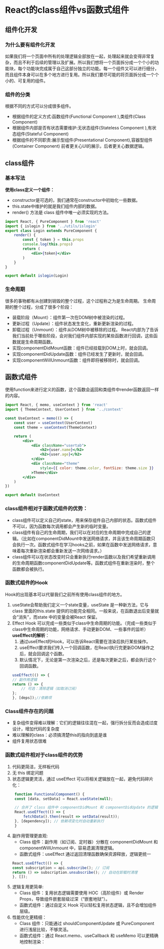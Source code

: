 # React的class组件vs函数式组件
## 组件化开发
### 为什么要有组件化开发
如果我们将一个页面中所有的处理逻辑全部放在一起，处理起来就会变得非常复杂，而且不利于后续的管理以及扩展。所以我们想将一个页面拆分成一个个小的功能块，每个功能块完成属于自己这部分独立的功能。每一个组件又可以进行细分，而且组件本身可以在多个地方进行复用。所以我们要尽可能的将页面拆分成一个个小的、可复用的组件。
### 组件的分类
根据不同的方式可以分成很多组件。
- 根据组件的定义方式:函数组件(Functional Component ),类组件(Class Component)
- 根据组件内部是否有状态需要维护:无状态组件(Stateless Component ),有状态组件(Stateful Component)
- 根据组件的不同职责:展示型组件(Presentational Component),容器型组件(Container Component)
前者更关心UI的展示，后者更关心数据逻辑。
## class组件
### 基本写法
**使用class定义一个组件：**
- constructor是可选的，我们通常在constructor中初始化一些数据。
- this.state中维护的就是我们组件内部的数据。
- render() 方法是 class 组件中唯一必须实现的方法。
```jsx
import React, { PureComponent } from 'react'
import { islogin } from '../utils/islogin'
export class Login extends PureComponent {
    render() {
        const { token } = this.props
        console.log(this.props)
        return (
            <div>{token}</div>
        )
    }
}

export default islogin(Login)
```
### 生命周期
很多的事物都有从创建到销毁的整个过程，这个过程称之为是生命周期。
生命周期的整个过程，分成了很多个阶段：
- 装载阶段（Mount）：组件第一次在DOM树中被渲染的过程。
- 更新过程（Update）：组件状态发生变化，重新更新渲染的过程。
- 卸载过程（Unmount）：组件从DOM树中被移除的过程。
React内部为了告诉我们当前处于哪些阶段，会对我们组件内部实现的某些函数进行回调，这些函数就是生命周期函数。
- 实现componentDidMount函数：组件已经挂载到DOM上时，就会回调。
- 实现componentDidUpdate函数：组件已经发生了更新时，就会回调。
- 实现componentWillUnmount函数：组件即将被移除时，就会回调。
## 函数式组件
使用function来进行定义的函数，这个函数会返回和类组件中render函数返回一样的内容。
```jsx
import React, { memo, useContext } from 'react'
import { ThemeContext, UserContext } from '../context'

const UseContext = memo(() => {
    const user = useContext(UserContext)
    const theme = useContext(ThemeContext)

    return (
        <div>
            <div className="usertab">
                <h2>{user.name}</h2>
                <h2>{user.age}</h2>
            </div>
            <div className="theme"
                style={{ color: theme.color, fontSize: theme.size }}
            >Theme</div>
        </div>
    )
})

export default UseContext
```
### class组件相对于函数式组件的优势：
- class组件可以定义自己的state，用来保存组件自己内部的状态。函数式组件不可以，因为函数每次调用都会产生新的临时变量。
- class组件有自己的生命周期，我们可以在对应的生命周期中完成自己的逻辑。（比如在componentDidMount中发送网络请求，并且该生命周期函数只会执行一次。函数式组件在学习hooks之前，如果在函数中发送网络请求，意味着每次重新渲染都会重新发送一次网络请求。）
-  class组件可以在状态改变时只会重新执行render函数以及我们希望重新调用的生命周期函数componentDidUpdate等。函数式组件在重新渲染时，整个函数都会被执行。
### 函数式组件的Hook
Hook的出现基本可以代替我们之前所有使用class组件的地方。
1. useState会帮助我们定义一个state变量，useState 是一种新方法，它与 class 里面的this.state 提供的功能完全相同。一般来说，在函数退出后变量就会”消失”，而state 中的变量会被React 保留。
2. Effect Hook 可以完成一些类似于class中生命周期的功能。（完成一些类似于class中生命周期的功能，网络请求、手动更新DOM、一些事件的监听）
   **useEffect的解析**：
   1. 通过useEffect的Hook，可以告诉React需要在渲染后执行某些操作。
   2. useEffect要求我们传入一个回调函数，在React执行完更新DOM操作之后，就会回调这个函数。
   3. 默认情况下，无论是第一次渲染之后，还是每次更新之后，都会执行这个回调函数。
    ```jsx
    useEffect(() => {
    // 副作用逻辑
    return () => {
        // 可选：清除逻辑（如取消订阅）
    };
    }, [deps]);//依赖项

    ```
### Class组件存在的问题
- 复杂组件变得难以理解：它们的逻辑往往混在一起，强行拆分反而会造成过度设计，增加代码的复杂度
- 难以理解的class：必须搞清楚this的指向到底是谁
- 组件复用状态很难
### 函数式组件相对于class组件的优势
1. 代码更简洁，无样板代码
2. 无 this 绑定问题
3. 状态逻辑更灵活，通过 useEffect 可以将相关逻辑放在一起，避免代码碎片化：
   ```jsx
    function FunctionalComponent() {
    const [data, setData] = React.useState(null);

    // 合并了 class 组件中 componentDidMount 和 componentDidUpdate 的逻辑
    React.useEffect(() => {
        fetchData().then(result => setData(result));
    }, [dependency]); // 依赖项变化时自动重新执行
    }
   ```
4. 副作用管理更直观:
   - Class 组件：副作用（如订阅、定时器）分散在 componentDidMount 和 componentWillUnmount 中，容易遗漏清理逻辑。
   - 函数式组件：useEffect 通过返回清理函数确保资源释放，逻辑更统一
    ```jsx
    React.useEffect(() => {
    const subscription = api.subscribe(); // 订阅
    return () => subscription.unsubscribe(); // 自动在卸载时清理
    }, []);
    ```
5. 逻辑复用更简单:
    - Class 组件：复用状态逻辑需要使用 HOC（高阶组件）或 Render Props，导致组件嵌套层级过深（“嵌套地狱”）。
    - 函数式组件：通过自定义 Hook 可以轻松复用状态逻辑，且不会增加组件层级。
6. 性能优化更精细：
   - Class 组件：只能通过 shouldComponentUpdate 或 PureComponent 进行浅层比较，不够灵活。
   - 函数式组件：通过 React.memo、useCallback 和 useMemo 可以更精确地控制渲染：

   
